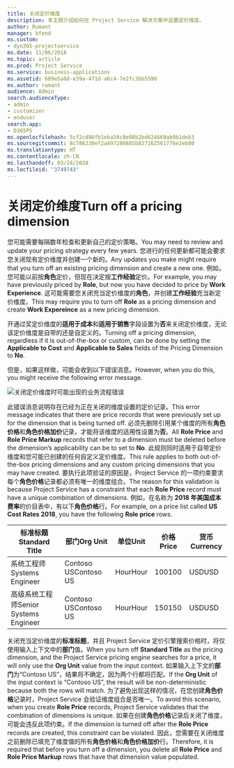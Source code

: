 ```yaml
---
title: 关闭定价维度
description: 本主题介绍如何在 Project Service 解决方案中设置定价维度。
author: Rumant
manager: kfend
ms.custom:
- dyn365-projectservice
ms.date: 11/06/2018
ms.topic: article
ms.prod: Project Service
ms.service: business-applications
ms.assetid: 689e5a8d-e39a-471d-a6c4-7e2fc3bb5590
ms.author: rumant
audience: Admin
search.audienceType:
- admin
- customizer
- enduser
search.app:
- D365PS
ms.openlocfilehash: 5cf2cd86fb1eba50c8e08b2bd624669ab0b1deb3
ms.sourcegitcommit: 8c786230ef2a497280885b827162561776e2eb00
ms.translationtype: HT
ms.contentlocale: zh-CN
ms.lasthandoff: 03/24/2020
ms.locfileid: "3749743"
---
```

# <a name="turn-off-a-pricing-dimension"></a><span data-ttu-id="397ca-103">关闭定价维度</span><span class="sxs-lookup"><span data-stu-id="397ca-103">Turn off a pricing dimension</span></span>

<span data-ttu-id="397ca-104">您可能需要每隔数年检查和更新自己的定价策略。</span><span class="sxs-lookup"><span data-stu-id="397ca-104">You may need to review and update your pricing strategy every few years.</span></span> <span data-ttu-id="397ca-105">您进行的任何更新都可能会要求您关闭现有定价维度并创建一个新的。</span><span class="sxs-lookup"><span data-stu-id="397ca-105">Any updates you make might require that you turn off an existing pricing dimension and create a new one.</span></span> <span data-ttu-id="397ca-106">例如，您可能以前按**角色**定价，但现在决定按**工作经验**定价。</span><span class="sxs-lookup"><span data-stu-id="397ca-106">For example, you may have previously priced by **Role**, but now you have decided to price by **Work Experience**.</span></span> <span data-ttu-id="397ca-107">这可能需要您关闭充当定价维度的**角色**，并创建**工作经验**充当新定价维度。</span><span class="sxs-lookup"><span data-stu-id="397ca-107">This may require you to turn off **Role** as a pricing dimension and create **Work Expereince** as a new pricing dimension.</span></span> 

<span data-ttu-id="397ca-108">开通过奖定价维度的**适用于成本**和**适用于销售**字段设置为**否**来关闭定价维度，无论该定价维度是自带的还是自定义的。</span><span class="sxs-lookup"><span data-stu-id="397ca-108">Turning off a pricing dimension, regardless if it is out-of-the-box or custom, can be done by setting the **Applicable to Cost** and **Applicable to Sales** fields of the Pricing Dimension to **No**.</span></span>

<span data-ttu-id="397ca-109">但是，如果这样做，可能会收到以下错误消息。</span><span class="sxs-lookup"><span data-stu-id="397ca-109">However, when you do this, you might receive the following error message.</span></span>

![关闭定价维度时可能出现的业务流程错误](media/Business-Process-Error.png)


<span data-ttu-id="397ca-111">此错误消息说明存在已经为正在关闭的维度设置的定价记录。</span><span class="sxs-lookup"><span data-stu-id="397ca-111">This error message indicates that there are price records that were previously set up for the dimension that is being turned off.</span></span> <span data-ttu-id="397ca-112">必须先删除引用某个维度的所有**角色价格**和**角色价格加价**记录，才能将该维度的适用性设置为**否**。</span><span class="sxs-lookup"><span data-stu-id="397ca-112">All **Role Price** and **Role Price Markup** records that refer to a dimension must be deleted before the dimension’s applicability can be to set to **No**.</span></span> <span data-ttu-id="397ca-113">此规则同时适用于自带定价维度和您可能已创建的任何自定义定价维度。</span><span class="sxs-lookup"><span data-stu-id="397ca-113">This rule applies to both out-of-the-box pricing dimensions and any custom pricing dimensions that you may have created.</span></span> <span data-ttu-id="397ca-114">要执行此项验证的原因是，Project Service 的一项约束要求每个**角色价格**记录都必须有唯一的维度组合。</span><span class="sxs-lookup"><span data-stu-id="397ca-114">The reason for this validation is because Project Service has a constraint that each **Role Price** record must have a unique combination of dimensions.</span></span> <span data-ttu-id="397ca-115">例如，在名称为 **2018 年美国成本费率**的价目表中，有以下**角色价格**行。</span><span class="sxs-lookup"><span data-stu-id="397ca-115">For example, on a price list called **US Cost Rates 2018**, you have the following **Role price** rows.</span></span> 

| <span data-ttu-id="397ca-116">标准标题</span><span class="sxs-lookup"><span data-stu-id="397ca-116">Standard Title</span></span>         | <span data-ttu-id="397ca-117">部门</span><span class="sxs-lookup"><span data-stu-id="397ca-117">Org Unit</span></span>    |<span data-ttu-id="397ca-118">单位</span><span class="sxs-lookup"><span data-stu-id="397ca-118">Unit</span></span>   |<span data-ttu-id="397ca-119">价格</span><span class="sxs-lookup"><span data-stu-id="397ca-119">Price</span></span>  |<span data-ttu-id="397ca-120">货币</span><span class="sxs-lookup"><span data-stu-id="397ca-120">Currency</span></span>  |
| -----------------------|-------------|-------|-------|----------|
| <span data-ttu-id="397ca-121">系统工程师</span><span class="sxs-lookup"><span data-stu-id="397ca-121">Systems Engineer</span></span>|<span data-ttu-id="397ca-122">Contoso US</span><span class="sxs-lookup"><span data-stu-id="397ca-122">Contoso US</span></span>|<span data-ttu-id="397ca-123">Hour</span><span class="sxs-lookup"><span data-stu-id="397ca-123">Hour</span></span>| <span data-ttu-id="397ca-124">100</span><span class="sxs-lookup"><span data-stu-id="397ca-124">100</span></span>|<span data-ttu-id="397ca-125">USD</span><span class="sxs-lookup"><span data-stu-id="397ca-125">USD</span></span>|
| <span data-ttu-id="397ca-126">高级系统工程师</span><span class="sxs-lookup"><span data-stu-id="397ca-126">Senior Systems Engineer</span></span>|<span data-ttu-id="397ca-127">Contoso US</span><span class="sxs-lookup"><span data-stu-id="397ca-127">Contoso US</span></span>|<span data-ttu-id="397ca-128">Hour</span><span class="sxs-lookup"><span data-stu-id="397ca-128">Hour</span></span>| <span data-ttu-id="397ca-129">150</span><span class="sxs-lookup"><span data-stu-id="397ca-129">150</span></span>| <span data-ttu-id="397ca-130">USD</span><span class="sxs-lookup"><span data-stu-id="397ca-130">USD</span></span>|


<span data-ttu-id="397ca-131">关闭充当定价维度的**标准标题**，并且 Project Service 定价引擎搜索价格时，将仅使用输入上下文中的**部门**值。</span><span class="sxs-lookup"><span data-stu-id="397ca-131">When you turn off **Standard Title** as the pricing dimension, and the Project Service pricing engine searches for a price, it will only use the **Org Unit** value from the input context.</span></span> <span data-ttu-id="397ca-132">如果输入上下文的**部门**为“Contoso US”，结果将不确定，因为两个行都将匹配。</span><span class="sxs-lookup"><span data-stu-id="397ca-132">If the **Org Unit** of the input context is “Contoso US”, the result will be non-deterministic because both the rows will match.</span></span> <span data-ttu-id="397ca-133">为了避免出现这样的情况，在您创建**角色价格**记录时，Project Service 会验证维度组合是否唯一。</span><span class="sxs-lookup"><span data-stu-id="397ca-133">To avoid this scenario, when you create **Role Price** records, Project Service validates that the combination of dimensions is unique.</span></span> <span data-ttu-id="397ca-134">如果在创建**角色价格**记录后关闭了维度，可能会违反此项约束。</span><span class="sxs-lookup"><span data-stu-id="397ca-134">If the dimension is turned off after the **Role Price** records are created, this constraint can be violated.</span></span> <span data-ttu-id="397ca-135">因此，您需要在关闭维度之前删除已填充了维度值的所有**角色价格**和**角色价格加价**行。</span><span class="sxs-lookup"><span data-stu-id="397ca-135">Therefore, it is required that before you turn off a dimension, you delete all **Role Price** and **Role Price Markup** rows that have that dimension value populated.</span></span>


